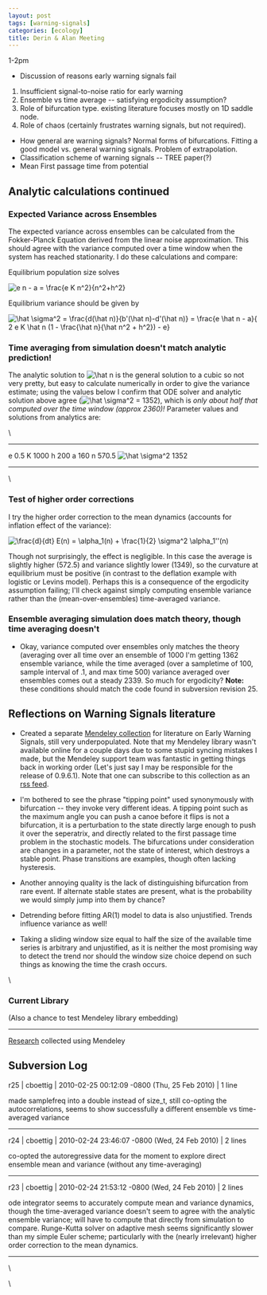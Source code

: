 ```yaml
---
layout: post
tags: [warning-signals]
categories: [ecology]
title: Derin & Alan Meeting
---
```







 








1-2pm

-   Discussion of reasons early warning signals fail

1.  Insufficient signal-to-noise ratio for early warning
2.  Ensemble vs time average -- satisfying ergodicity assumption?
3.  Role of bifurcation type. existing literature focuses mostly on 1D
    saddle node.
4.  Role of chaos (certainly frustrates warning signals, but not
    required).

-   How general are warning signals? Normal forms of bifurcations.
    Fitting a good model vs. general warning signals. Problem of
    extrapolation.
-   Classification scheme of warning signals -- TREE paper(?)
-   Mean First passage time from potential

Analytic calculations continued
-------------------------------

### Expected Variance across Ensembles

The expected variance across ensembles can be calculated from the
Fokker-Planck Equation derived from the linear noise approximation. This
should agree with the variance computed over a time window when the
system has reached stationarity. I do these calculations and compare:

Equilibrium population size solves

![ e n - a = \\frac{e K n\^2}{n\^2+h\^2}
](http://openwetware.org/images/math/5/0/4/50409eac37385b0e75a7d5b94a249b68.png)

Equilibrium variance should be given by

![ \\hat \\sigma\^2 = \\frac{d(\\hat n)}{b'(\\hat n)-d'(\\hat n)} =
\\frac{e \\hat n - a}{ 2 e K \\hat n (1 - \\frac{\\hat n}{\\hat n\^2 +
h\^2}) - e}
](http://openwetware.org/images/math/9/8/4/984bee1f37fc55d1531298dd923cf2cf.png)

### Time averaging from simulation doesn't match analytic prediction!

The analytic solution to ![\\hat n
](http://openwetware.org/images/math/d/c/7/dc7d7f7fe7100ee2871e1a20997b927c.png)
is the general solution to a cubic so not very pretty, but easy to
calculate numerically in order to give the variance estimate; using the
values below I confirm that ODE solver and analytic solution above agree
(![ \\hat \\sigma\^2 =
1352](http://openwetware.org/images/math/e/1/6/e16bd56231e8b3d18142046d889f115f.png)),
which is *only about half that computed over the time window (approx
2360)!* Parameter values and solutions from analytics are:

\

  ----------------------------------------------------------------------------------------------------- -------
  e                                                                                                     0.5
  K                                                                                                     1000
  h                                                                                                     200
  a                                                                                                     160
  n                                                                                                     570.5
  ![\\hat \\sigma\^2 ](http://openwetware.org/images/math/a/1/e/a1e7e8e2eb9f9575948aff1a2e672402.png)   1352
  ----------------------------------------------------------------------------------------------------- -------

\

### Test of higher order corrections

I try the higher order correction to the mean dynamics (accounts for
inflation effect of the variance):

![ \\frac{d}{dt} E(n) = \\alpha\_1(n) + \\frac{1}{2} \\sigma\^2
\\alpha\_1''(n)
](http://openwetware.org/images/math/e/6/0/e609fec1c507aecf6352efdd7a4d4d25.png)

Though not surprisingly, the effect is negligible. In this case the
average is slightly higher (572.5) and variance slightly lower (1349),
so the curvature at equilibrium must be positive (in contrast to the
deflation example with logistic or Levins model). Perhaps this is a
consequence of the ergodicity assumption failing; I'll check against
simply computing ensemble variance rather than the (mean-over-ensembles)
time-averaged variance.

### Ensemble averaging simulation does match theory, though time averaging doesn't

-   Okay, variance computed over ensembles only matches the theory
    (averaging over all time over an ensemble of 1000 I'm getting 1362
    ensemble variance, while the time averaged (over a sampletime of
    100, sample interval of .1, and max time 500) variance averaged over
    ensembles comes out a steady 2339. So much for ergodicity? **Note:**
    these conditions should match the code found in subversion revision
    25.

Reflections on Warning Signals literature
-----------------------------------------

-   Created a separate [Mendeley
    collection](http://www.mendeley.com/collections/1374711/EarlyWarningSigns/ "http://www.mendeley.com/collections/1374711/EarlyWarningSigns/")
    for literature on Early Warning Signals, still very underpopulated.
    Note that my Mendeley library wasn't available online for a couple
    days due to some stupid syncing mistakes I made, but the Mendeley
    support team was fantastic in getting things back in working order
    (Let's just say I may be responsible for the release of 0.9.6.1).
    Note that one can subscribe to this collection as an [rss
    feed](http://www.mendeley.com/collections/rss/1374711/ "http://www.mendeley.com/collections/rss/1374711/").

-   I'm bothered to see the phrase "tipping point" used synonymously
    with bifurcation -- they invoke very different ideas. A tipping
    point such as the maximum angle you can push a canoe before it flips
    is not a bifurcation, it is a perturbation to the state directly
    large enough to push it over the seperatrix, and directly related to
    the first passage time problem in the stochastic models. The
    bifurcations under consideration are changes in a parameter, not the
    state of interest, which destroys a stable point. Phase transitions
    are examples, though often lacking hysteresis.

-   Another annoying quality is the lack of distinguishing bifurcation
    from rare event. If alternate stable states are present, what is the
    probability we would simply jump into them by chance?

-   Detrending before fitting AR(1) model to data is also unjustified.
    Trends influence variance as well!

-   Taking a sliding window size equal to half the size of the available
    time series is arbitrary and unjustified, as it is neither the most
    promising way to detect the trend nor should the window size choice
    depend on such things as knowing the time the crash occurs.

\

### Current Library

(Also a chance to test Mendeley library embedding)

* * * * *

[Research](http://www.mendeley.com) collected using Mendeley

Subversion Log
--------------

r25 | cboettig | 2010-02-25 00:12:09 -0800 (Thu, 25 Feb 2010) | 1 line

made samplefreq into a double instead of size\_t, still co-opting the
autocorrelations, seems to show successfully a different ensemble vs
time-averaged variance

* * * * *

r24 | cboettig | 2010-02-24 23:46:07 -0800 (Wed, 24 Feb 2010) | 2 lines

co-opted the autoregressive data for the moment to explore direct
ensemble mean and variance (without any time-averaging)

* * * * *

r23 | cboettig | 2010-02-24 21:53:12 -0800 (Wed, 24 Feb 2010) | 2 lines

ode integrator seems to accurately compute mean and variance dynamics,
though the time-averaged variance doesn't seem to agree with the
analytic ensemble variance; will have to compute that directly from
simulation to compare. Runge-Kutta solver on adaptive mesh seems
significantly slower than my simple Euler scheme; particularly with the
(nearly irrelevant) higher order correction to the mean dynamics.

* * * * *

\

\

